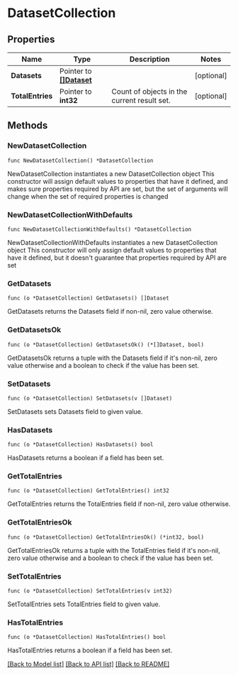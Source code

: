 # DatasetCollection

## Properties

Name | Type | Description | Notes
------------ | ------------- | ------------- | -------------
**Datasets** | Pointer to [**[]Dataset**](Dataset.md) |  | [optional] 
**TotalEntries** | Pointer to **int32** | Count of objects in the current result set. | [optional] 

## Methods

### NewDatasetCollection

`func NewDatasetCollection() *DatasetCollection`

NewDatasetCollection instantiates a new DatasetCollection object
This constructor will assign default values to properties that have it defined,
and makes sure properties required by API are set, but the set of arguments
will change when the set of required properties is changed

### NewDatasetCollectionWithDefaults

`func NewDatasetCollectionWithDefaults() *DatasetCollection`

NewDatasetCollectionWithDefaults instantiates a new DatasetCollection object
This constructor will only assign default values to properties that have it defined,
but it doesn't guarantee that properties required by API are set

### GetDatasets

`func (o *DatasetCollection) GetDatasets() []Dataset`

GetDatasets returns the Datasets field if non-nil, zero value otherwise.

### GetDatasetsOk

`func (o *DatasetCollection) GetDatasetsOk() (*[]Dataset, bool)`

GetDatasetsOk returns a tuple with the Datasets field if it's non-nil, zero value otherwise
and a boolean to check if the value has been set.

### SetDatasets

`func (o *DatasetCollection) SetDatasets(v []Dataset)`

SetDatasets sets Datasets field to given value.

### HasDatasets

`func (o *DatasetCollection) HasDatasets() bool`

HasDatasets returns a boolean if a field has been set.

### GetTotalEntries

`func (o *DatasetCollection) GetTotalEntries() int32`

GetTotalEntries returns the TotalEntries field if non-nil, zero value otherwise.

### GetTotalEntriesOk

`func (o *DatasetCollection) GetTotalEntriesOk() (*int32, bool)`

GetTotalEntriesOk returns a tuple with the TotalEntries field if it's non-nil, zero value otherwise
and a boolean to check if the value has been set.

### SetTotalEntries

`func (o *DatasetCollection) SetTotalEntries(v int32)`

SetTotalEntries sets TotalEntries field to given value.

### HasTotalEntries

`func (o *DatasetCollection) HasTotalEntries() bool`

HasTotalEntries returns a boolean if a field has been set.


[[Back to Model list]](../README.md#documentation-for-models) [[Back to API list]](../README.md#documentation-for-api-endpoints) [[Back to README]](../README.md)


